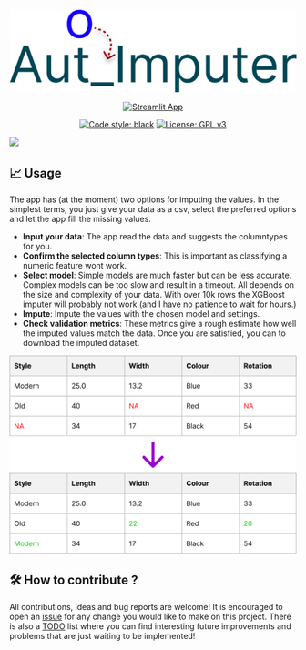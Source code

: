 <div align="center">

![Streamlit Prophet](figures/Logo_figma.png)

[![Streamlit App](https://static.streamlit.io/badges/streamlit_badge_black_white.svg)](https://share.streamlit.io/johmakinen/autoimputer/main/app.py)

[![Code style: black](https://img.shields.io/badge/code%20style-black-000000.svg)](https://github.com/psf/black)
[![License: GPL v3](https://img.shields.io/badge/License-GPLv3-blue.svg)](https://www.gnu.org/licenses/gpl-3.0)

</div>

![](figures\app_video.gif)




## 📈 Usage

The app has (at the moment) two options for imputing the values. In the simplest terms, you just give your data as a csv, select the preferred options and let the app fill the missing values.

* <strong>Input your data</strong>: The app read the data and suggests the columntypes for you.
* <strong>Confirm the selected column types</strong>: This is important as classifying a numeric feature wont work.
* <strong>Select model</strong>: Simple models are much faster but can be less accurate. Complex models can be too slow and result in a timeout. All depends on the size and complexity of your data. With over 10k rows the XGBoost imputer will probably not work (and I have no patience to wait for hours.)
* <strong>Impute</strong>: Impute the values with the chosen model and settings.
* <strong>Check validation metrics</strong>: These metrics give a rough estimate how well the imputed values match the data.
Once you are satisfied, you can to download the imputed dataset.

![](figures\table_fig.png)

## 🛠️ How to contribute ?

All contributions, ideas and bug reports are welcome! 
It is encouraged to open an [issue](https://github.com/johmakinen/AutoImputer/issues) for any change you would like to make on this project.
There is also a [TODO](https://github.com/johmakinen/AutoImputer/blob/main/TODO.md) list where you can find interesting future improvements and problems that are just waiting to be implemented!





